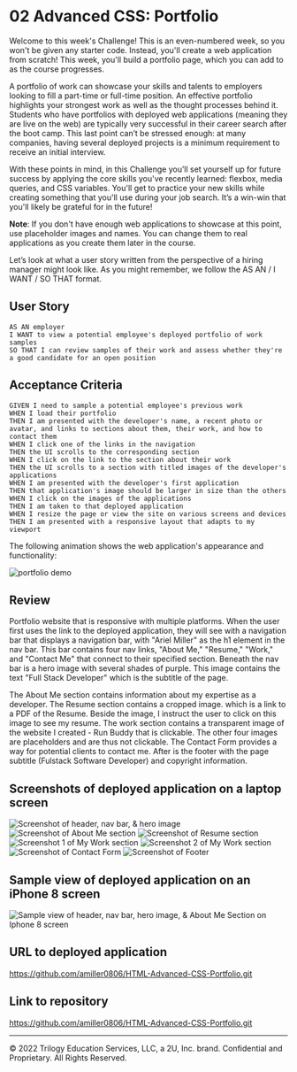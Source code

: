 # 02 Advanced CSS: Portfolio

Welcome to this week's Challenge! This is an even-numbered week, so you won't be given any starter code. Instead, you'll create a web application from scratch! This week, you'll build a portfolio page, which you can add to as the course progresses. 

A portfolio of work can showcase your skills and talents to employers looking to fill a part-time or full-time position. An effective portfolio highlights your strongest work as well as the thought processes behind it. Students who have portfolios with deployed web applications (meaning they are live on the web) are typically very successful in their career search after the boot camp. This last point can’t be stressed enough: at many companies, having several deployed projects is a minimum requirement to receive an initial interview. 

With these points in mind, in this Challenge you’ll set yourself up for future success by applying the core skills you've recently learned: flexbox, media queries, and CSS variables. You'll get to practice your new skills while creating something that you'll use during your job search. It’s a win-win that you'll likely be grateful for in the future!

**Note**: If you don't have enough web applications to showcase at this point, use placeholder images and names. You can change them to real applications as you create them later in the course.

Let’s look at what a user story written from the perspective of a hiring manager might look like. As you might remember, we follow the AS AN / I WANT / SO THAT format.

## User Story

```
AS AN employer
I WANT to view a potential employee's deployed portfolio of work samples
SO THAT I can review samples of their work and assess whether they're a good candidate for an open position
```

## Acceptance Criteria

```
GIVEN I need to sample a potential employee's previous work
WHEN I load their portfolio
THEN I am presented with the developer's name, a recent photo or avatar, and links to sections about them, their work, and how to contact them
WHEN I click one of the links in the navigation
THEN the UI scrolls to the corresponding section
WHEN I click on the link to the section about their work
THEN the UI scrolls to a section with titled images of the developer's applications
WHEN I am presented with the developer's first application
THEN that application's image should be larger in size than the others
WHEN I click on the images of the applications
THEN I am taken to that deployed application
WHEN I resize the page or view the site on various screens and devices
THEN I am presented with a responsive layout that adapts to my viewport
```

The following animation shows the web application's appearance and functionality:

![portfolio demo](./assets/02-advanced-css-homework-demo.gif)



## Review
Portfolio website that is responsive with multiple platforms. When the user first uses  the link to the deployed application, they will see with a navigation bar that displays a navigation bar, with "Ariel Miller" as the h1 element in the nav bar. This bar contains four nav links, "About Me," "Resume," "Work," and "Contact Me" that connect to their specified section. Beneath the nav bar is a hero image with several shades of purple. This image contains the text "Full Stack Developer" which is the subtitle of the page. 

The About Me section contains information about my expertise as a developer. The Resume section contains a cropped image. which is a link to a PDF of the Resume. Beside the image, I instruct the user to click on this image to see my resume. The work section contains a transparent image of the website I created - Run Buddy that is clickable. The other four images are placeholders and are thus not clickable. The Contact Form provides a way for potential clients to contact me. After is the footer with the page subtitle (Fulstack Software Developer) and copyright information. 



## Screenshots of deployed application on a laptop screen 
![Screenshot of header, nav bar, & hero image](assets/images/readme-header-navbar-hero.jpg)
![Screenshot of About Me section](assets/images/readme-aboutme.jpg)
![Screenshot of Resume section](assets/images/readme-resume.jpg)
![Screenshot 1 of My Work section](assets/images/readme-mywork-1.jpg)
![Screenshot 2 of My Work section](assets/images/readme-mywork-2.jpg) 
![Screenshot of Contact Form](assets/images/readme-contactform.jpg)
![Screenshot of Footer](assets/images/readme-footer.jpg)
## Sample view of deployed application on an iPhone 8 screen 
![Sample view of header, nav bar, hero image, & About Me Section on Iphone 8 screen](assets/images/readme-iphone8-header-hero-aboutme.jpg)

## URL to deployed application
https://github.com/amiller0806/HTML-Advanced-CSS-Portfolio.git

## Link to repository
https://github.com/amiller0806/HTML-Advanced-CSS-Portfolio.git 

- - -
© 2022 Trilogy Education Services, LLC, a 2U, Inc. brand. Confidential and Proprietary. All Rights Reserved.
